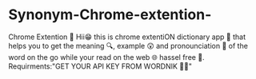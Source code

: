 # Synonym-Chrome-extention-
Chrome Extention 📌
  Hii😁 this is chrome extentiON dictionary app 🤖 that helps you to get the meaning 🔍, example 😲 and pronounciation 🙊 of the word on the go while your read on the web 🌐 hassel free 💪.
  Requirments:"GET YOUR API KEY FROM WORDNIK 🔐🔗"
